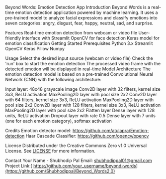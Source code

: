 Beyond Words: Emotion Detection App
Introduction
Beyond Words is a real-time emotion detection application powered by machine learning. It uses a pre-trained model to analyze facial expressions and classify emotions into seven categories: angry, disgust, fear, happy, neutral, sad, and surprise.

Features
Real-time emotion detection from webcam or video file
User-friendly interface with Streamlit
OpenCV for face detection
Keras model for emotion classification
Getting Started
Prerequisites
Python 3.x
Streamlit
OpenCV
Keras
Pillow
Numpy

Usage
Select the desired input source (webcam or video file)
Check the 'run' box to start the emotion detection
The processed video frame with the detected emotion will be displayed in real-time
Model Architecture
The emotion detection model is based on a pre-trained Convolutional Neural Network (CNN) with the following architecture:

Input layer: 
48x48 grayscale image
Conv2D layer with 32 filters, kernel size 3x3, ReLU activation
MaxPooling2D layer with pool size 2x2
Conv2D layer with 64 filters, kernel size 3x3, ReLU activation
MaxPooling2D layer with pool size 2x2
Conv2D layer with 128 filters, kernel size 3x3, ReLU activation
MaxPooling2D layer with pool size 2x2
Flatten layer
Dense layer with 128 units, ReLU activation
Dropout layer with rate 0.5
Dense layer with 7 units (one for each emotion category), softmax activation

Credits
Emotion detector model: https://github.com/atulapra/Emotion-detection
Haar Cascade Classifier: https://github.com/opencv/opencv

License
Distributed under the Creative Commons Zero v1.0 Universal License. See [LICENSE](https://github.com/Shubhodippal/Beyond_Words2.0/edit/beyond_words/LICENSE) for more information.

Contact
Your Name - Shubhodip Pal
Email: shubhodippal01@gmail.com  
Project Link:[ https://github.com/your_username/beyond-words](https://github.com/Shubhodippal/Beyond_Words2.0)
